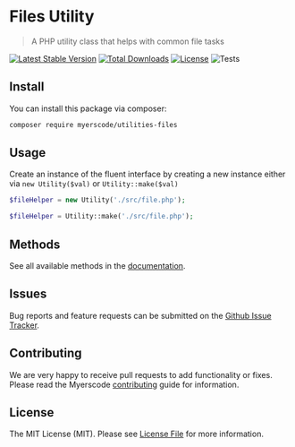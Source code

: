 # Files Utility
> A PHP utility class that helps with common file tasks

[![Latest Stable Version](https://poser.pugx.org/myerscode/utilities-files/v/stable)](https://packagist.org/packages/myerscode/utilities-files)
[![Total Downloads](https://poser.pugx.org/myerscode/utilities-files/downloads)](https://packagist.org/packages/myerscode/utilities-files)
[![License](https://poser.pugx.org/myerscode/utilities-files/license)](https://packagist.org/packages/myerscode/utilities-files)
![Tests](https://github.com/myerscode/utilities-files/workflows/tests/badge.svg?branch=1.x)

## Install

You can install this package via composer:

``` bash
composer require myerscode/utilities-files
```

## Usage

Create an instance of the fluent interface by creating a new instance either via `new Utility($val)` or `Utility::make($val)`

``` php
$fileHelper = new Utility('./src/file.php');

$fileHelper = Utility::make('./src/file.php');
```

## Methods

See all available methods in the [documentation](docs/methods.md).

## Issues

Bug reports and feature requests can be submitted on the [Github Issue Tracker](https://github.com/myerscode/utilities-files/issues).

## Contributing

We are very happy to receive pull requests to add functionality or fixes. Please read the Myerscode [contributing](https://github.com/myerscode/docs/blob/main/CONTRIBUTING.md) guide for information.

## License

The MIT License (MIT). Please see [License File](LICENSE) for more information.
